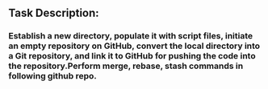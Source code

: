 ## Task Description:

### Establish a new directory, populate it with script files, initiate an empty repository on GitHub, convert the local directory into a Git repository, and link it to GitHub for pushing the code into the repository.Perform merge, rebase, stash commands in following github repo.
